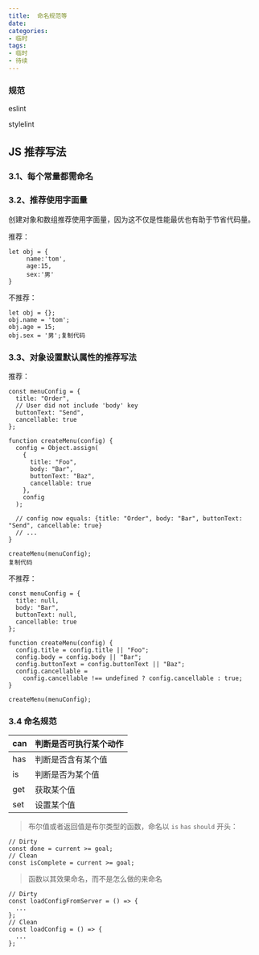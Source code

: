 ```yaml
---
title:  命名规范等
date: 
categories:
- 临时
tags:
- 临时
- 待续
---
```




### 规范

eslint

stylelint






## JS 推荐写法

### 3.1、每个常量都需命名

### 3.2、推荐使用字面量

创建对象和数组推荐使用字面量，因为这不仅是性能最优也有助于节省代码量。 

推荐：

```
let obj = {   
     name:'tom',     
     age:15,     
     sex:'男' 
}
```

不推荐：

```
let obj = {};
obj.name = 'tom';
obj.age = 15;
obj.sex = '男';复制代码
```



### 3.3、对象设置默认属性的推荐写法

推荐：

```
const menuConfig = {
  title: "Order",
  // User did not include 'body' key
  buttonText: "Send",
  cancellable: true
};

function createMenu(config) {
  config = Object.assign(
    {
      title: "Foo",
      body: "Bar",
      buttonText: "Baz",
      cancellable: true
    },
    config
  );

  // config now equals: {title: "Order", body: "Bar", buttonText: "Send", cancellable: true}
  // ...
}

createMenu(menuConfig);
复制代码
```

不推荐：

```
const menuConfig = {
  title: null,
  body: "Bar",
  buttonText: null,
  cancellable: true
};

function createMenu(config) {
  config.title = config.title || "Foo";
  config.body = config.body || "Bar";
  config.buttonText = config.buttonText || "Baz";
  config.cancellable =
    config.cancellable !== undefined ? config.cancellable : true;
}

createMenu(menuConfig);
```


### 3.4 命名规范

| can  | 判断是否可执行某个动作 |
| ---- | ---------------------- |
| has  | 判断是否含有某个值     |
| is   | 判断是否为某个值       |
| get  | 获取某个值             |
| set  | 设置某个值             |

> 布尔值或者返回值是布尔类型的函数，命名以 `is` `has` `should` 开头：


```text
// Dirty
const done = current >= goal;
// Clean
const isComplete = current >= goal;
```

> 函数以其效果命名，而不是怎么做的来命名

```text
// Dirty
const loadConfigFromServer = () => {
  ...
};
// Clean
const loadConfig = () => {
  ...
};
```
